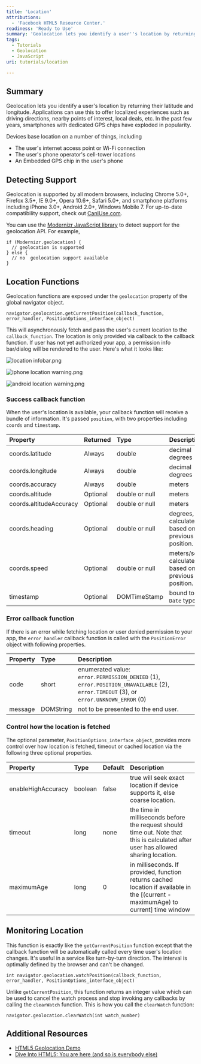 ```yaml
---
title: 'Location'
attributions:
  - 'Facebook HTML5 Resource Center.'
readiness: 'Ready to Use'
summary: 'Geolocation lets you identify a user''s location by returning their latitude and longitude. Applications can use this to offer localized experiences such as driving directions, nearby points of interest, local deals, etc. In the past few years, smartphones with dedicated GPS chips have exploded in popularity.'
tags:
  - Tutorials
  - Geolocation
  - JavaScript
uri: tutorials/location

---
```

## Summary

Geolocation lets you identify a user's location by returning their latitude and longitude. Applications can use this to offer localized experiences such as driving directions, nearby points of interest, local deals, etc. In the past few years, smartphones with dedicated GPS chips have exploded in popularity.

Devices base location on a number of things, including

-   The user's internet access point or Wi-Fi connection
-   The user's phone operator's cell-tower locations
-   An Embedded GPS chip in the user's phone

## Detecting Support

Geolocation is supported by all modern browsers, including Chrome 5.0+, Firefox 3.5+, IE 9.0+, Opera 10.6+, Safari 5.0+, and smartphone platforms including iPhone 3.0+, Android 2.0+, Windows Mobile 7. For up-to-date compatibility support, check out [CanIUse.com](http://www.caniuse.com/#search=geolocation).

You can use the [Modernizr JavaScript library](http://www.modernizr.com/) to detect support for the geolocation API. For example,

    if (Modernizr.geolocation) {
      // geolocation is supported
    } else {
      // no  geolocation support available
    }

## Location Functions

Geolocation functions are exposed under the `geolocation` property of the global navigator object.

    navigator.geolocation.getCurrentPosition(callback_function, error_handler, PositionOptions_interface_object)

This will asynchronously fetch and pass the user's current location to the `callback_function`. The location is only provided via callback to the callback function. If user has not yet authorized your app, a permission info bar/dialog will be rendered to the user. Here's what it looks like:

![location infobar.png](/assets/public/7/7e/location_infobar.png)

![iphone location warning.png](/assets/public/8/88/iphone_location_warning.png)

![android location warning.png](/assets/public/6/6f/android_location_warning.png)

### Success callback function

When the user's location is available, your callback function will receive a bundle of information. It's passed `position`, with two properties including `coords` and `timestamp`.

|Property|Returned|Type|Description|Example data|
|:-------|:-------|:---|:----------|:-----------|
|coords.latitude|Always|double|decimal degrees|37.774929|
|coords.longitude|Always|double|decimal degrees|-122.419415|
|coords.accuracy|Always|double|meters|50|
|coords.altitude|Optional|double or null|meters|150|
|coords.altitudeAccuracy|Optional|double or null|meters|8|
|coords.heading|Optional|double or null|degrees, calculated based on previous position.|20|
|coords.speed|Optional|double or null|meters/second, calculated based on previous position.|10|
|timestamp|Optional|DOMTimeStamp|bound to the `Date` type|1314300437317|

### Error callback function

If there is an error while fetching location or user denied permission to your app, the `error_handler` callback function is called with the `PositionError` object with following properties.

|Property|Type|Description|
|:-------|:---|:----------|
|code|short|enumerated value: `error.PERMISSION_DENIED` (1), `error.POSITION_UNAVAILABLE` (2), `error.TIMEOUT` (3), or `error.UNKNOWN_ERROR` (0)|
|message|DOMString|not to be presented to the end user.|

### Control how the location is fetched

The optional parameter, `PositionOptions_interface_object`, provides more control over how location is fetched, timeout or cached location via the following three optional properties.

|Property|Type|Default|Description|
|:-------|:---|:------|:----------|
|enableHighAccuracy|boolean|false|true will seek exact location if device supports it, else coarse location.|
|timeout|long|none|the time in milliseconds before the request should time out. Note that this is calculated after user has allowed sharing location.|
|maximumAge|long|0|in milliseconds. If provided, function returns cached location if available in the [(current - maximumAge) to current] time window|

## Monitoring Location

This function is exactly like the `getCurrentPosition` function except that the callback function will be automatically called every time user's location changes. It's useful in a service like turn-by-turn direction. The interval is optimally defined by the browser and can't be changed.

    int navigator.geolocation.watchPosition(callback_function, error_handler, PositionOptions_interface_object)

Unlike `getCurrentPosition`, this function returns an integer value which can be used to cancel the watch process and stop invoking any callbacks by calling the `clearWatch` function. This is how you call the `clearWatch` function:

    navigator.geolocation.clearWatch(int watch_number)

## Additional Resources

-   [HTML5 Geolocation Demo](http://html5demos.com/geo)
-   [Dive Into HTML5: You are here (and so is everybody else)](http://diveintohtml5.info/geolocation.html)
